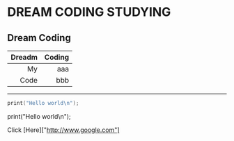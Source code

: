 # DREAM CODING STUDYING

## Dream Coding

|Dreadm|Coding|
|--:|--:|
|My| aaa|
|Code|bbb|

___

```c
print("Hello world\n");
```
print("Hello world\n");

Click [Here]["http://www.google.com"]

